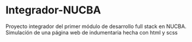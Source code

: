 # Integrador-NUCBA
Proyecto integrador del primer módulo de desarrollo full stack en NUCBA. Simulación de una página web de indumentaria hecha con html y scss
